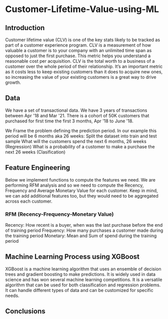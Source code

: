 # Customer-Lifetime-Value-using-ML

## Introduction
Customer lifetime value (CLV) is one of the key stats likely to be tracked as part of a customer experience program. CLV is a measurement of how valuable a customer is to your company with an unlimited time span as opposed to just the first purchase. This metric helps you understand a reasonable cost per acquisition. CLV is the total worth to a business of a customer over the whole period of their relationship. It’s an important metric as it costs less to keep existing customers than it does to acquire new ones, so increasing the value of your existing customers is a great way to drive growth.

## Data
We have a set of transactional data.
We have 3 years of transactions between Apr '18 and Mar '21.
There is a cohort of 50K customers that purchased for first time the first 3 months, Apr '18 to June '18.

We Frame the problem defining the prediction period. In our example this period will be 6 months aka 26 weeks:
Split the dataset into train and test sample
What will the customers spend the next 6 months, 26 weeks (Regression)
What is a probability of a customer to make a purchase the next 26 weeks (Clasification)

## Feature Engineering
Below we implement functions to compute the features we need. We are performing RFM analysis and so we need to compute the Recency, Frequency and Average Monetary Value for each customer.
Keep in mind, we can add additional features too, but they would need to be aggregated across each customer.

### RFM (Recency-Frequency-Monetary Value)
Recency: How recent is a buyer, when was the last purchase before the end of training period
Frequency: How many purchases a customer made during the training period
Monetary: Mean and Sum of spend during the training period

## Machine Learning Process using XGBoost
XGBoost is a machine learning algorithm that uses an ensemble of decision trees and gradient boosting to make predictions. It is widely used in data science and has won several machine learning competitions.
It is a versatile algorithm that can be used for both classification and regression problems. It can handle different types of data and can be customized for specific needs.

## Conclusions
